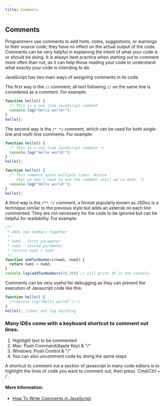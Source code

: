 ```yaml
---
title: Comments
---
```


## Comments

Programmers use comments to add hints, notes, suggestions, or warnings to their source code; they have no effect on the actual output of the code. Comments can be very helpful in explaining the intent of what your code is or should be doing. It is always best practice when starting out to comment more often than not, as it can help those reading your code to understand what exactly your code is intending to do.

JavaScript has two main ways of assigning comments in its code.

The first way is the `//` comment; all text following `//` on the same line is considered as a comment. For example:

```javascript
function hello() {
  // This is a one line JavaScript comment
  console.log("Hello world!");
}
hello();
```

The second way is the `/* */` comment, which can be used for both single-line and multi-line comments. For example:

```javascript
function hello() {
  /* This is a one line JavaScript comment */
  console.log("Hello world!");
}
hello();
```

```javascript
function hello() {
  /* This comment spans multiple lines. Notice
     that we don't need to end the comment until we're done. */
  console.log("Hello world!");
}
hello();
```

A third way is the `/** */` comment, a format popularly known as JSDoc is a technique similar to the previous style but adds an asterisk on each line commented. They are not necessary for the code to be ignored but can be helpful for readability. For example: 

```javascript
/**
 * Adds two numbers together
 * 
 * num1 - first parameter
 * num2 - second parameter
 * returns num1 + num2
 */
function addTwoNumbers(num1, num2) {
  return num1 + num2;
}
console.log(addTwoNumbers(10,20)) // will print 30 in the console.
```

Comments can be very useful for debugging as they can prevent the execution of Javascript code like this:
```javascript
function hello() {
  /*console.log("Hello world!");*/
}
hello(); //does not log anything
```

<h3>Many IDEs come with a keyboard shortcut to comment out lines. </h3>
<ol>
  <li>Highlight text to be commented</li>
  <li>Mac: Push Command(Apple Key) & "/"</li>
  <li>Windows: Push Control & "/"</li>
  <li>You can also uncomment code by doing the same steps</li>
</ol>
A shortcut to comment out a section of javascript in many code editors is to highlight the lines of code you want to comment out, then press `Cmd/Ctrl + /`.

#### More Information:
* [How To Write Comments in JavaScript](https://www.digitalocean.com/community/tutorials/how-to-write-comments-in-javascript)
